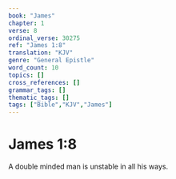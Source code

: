 ```yaml
---
book: "James"
chapter: 1
verse: 8
ordinal_verse: 30275
ref: "James 1:8"
translation: "KJV"
genre: "General Epistle"
word_count: 10
topics: []
cross_references: []
grammar_tags: []
thematic_tags: []
tags: ["Bible","KJV","James"]
---
```


# James 1:8

A double minded man is unstable in all his ways.
